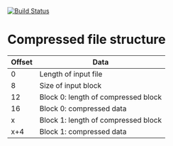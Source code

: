[![Build Status](https://travis-ci.org/MaxGsomGsom/SimpleArchiver.svg?branch=master)](https://travis-ci.org/MaxGsomGsom/SimpleArchiver)

# Compressed file structure

| Offset | Data 
| ---|---
| 0 | Length of input file
| 8 | Size of input block
| 12 | Block 0: length of compressed block
| 16 | Block 0: compressed data
| x | Block 1: length of compressed block
| x+4 | Block 1: compressed data
